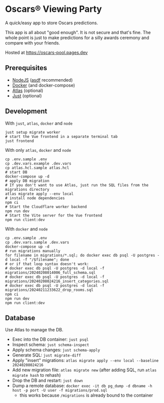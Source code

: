 # Oscars® Viewing Party

A quick/easy app to store Oscars predictions.

This app is all about "good enough". It is not secure and that's fine. The whole point is just to make predictions for a silly awards ceremony and compare with your friends.

Hosted at https://oscars-pool.pages.dev

## Prerequisites

- [NodeJS](https://nodejs.org/en) ([asdf](https://asdf-vm.com/) recommended)
- [Docker](https://www.docker.com/) (and docker-compose)
- [Atlas](https://atlasgo.io/) (optional)
- [Just](https://github.com/casey/just/blob/master/README.md#packages) (optional)

## Development

With `just`, `atlas`, `docker` and `node`

```shell
just setup migrate worker
# start the Vue frontend in a separate terminal tab
just frontend
```

With only `atlas`, `docker` and `node`

```shell
cp .env.sample .env
cp .dev.vars.example .dev.vars
cp atlas.hcl.sample atlas.hcl
# start DB
docker-compose up -d
# apply DB migration
# If you don't want to use Atlas, just run the SQL files from the migrations directory
atlas migrate apply --env local
# install node dependencies
npm ci
# Start the Cloudflare worker backend
npm run dev
# Start the Vite server for the Vue frontend
npm run client:dev
```

With `docker` and `node`

```shell
cp .env.sample .env
cp .dev.vars.sample .dev.vars
docker-compose up -d
# run migrations manually
for filename in migrations/*.sql; do docker exec db psql -U postgres -d local -f "/$filename"; done
# or if that loop syntax doesn't work:
# docker exec db psql -U postgres -d local -f migrations/20240208014006_full_schema.sql
# docker exec db psql -U postgres -d local -f migrations/20240208024216_insert_categories.sql
# docker exec db psql -U postgres -d local -f migrations/20240211233622_drop_rooms.sql
npm ci
npm run dev
npm run client:dev
```

## Database

Use Atlas to manage the DB.

- Exec into the DB container: `just psql`
- Inspect schema: `just schema-inspect`
- Apply schema changes: `just schema-apply`
- Generate SQL: `just migrate-diff`
- Apply "insert" migrations: `atlas migrate apply --env local --baseline 20240208024216`
- Add new migration file: `atlas migrate new` (after adding SQL, run `atlas migrate hash` to rehash)
- Drop the DB and restart: `just down`
- Dump a remote database: `docker exec -it db pg_dump -d dbname -h host -p port -U user -f migrations/prod.sql`
   - this works because `/migrations` is already bound to the container

<!-- 
Notes to self:

1. Create a new cloudflare workers project:

```shell
npm create cloudflare -- oscars-pool-frontend
```

2. Restore production database: production dump file stored in google drive, then run

```
docker exec -it db psql -U postgres -d local restore.sql
```
 -->